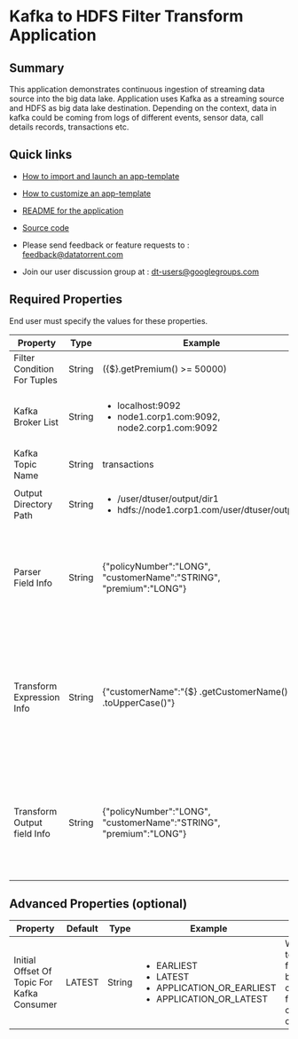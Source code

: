 # Kafka to HDFS Filter Transform Application

## Summary

This application demonstrates continuous ingestion of streaming data source into the big data lake. Application uses Kafka as a streaming source and HDFS as big data lake destination. Depending on the context, data in kafka could be coming from logs of different events, sensor data, call details records, transactions etc.

## Quick links

-  <a
    href="../common/import-launch"  class="docs" id="docs" ga-track="docs"
    target="_blank">How to import and launch an app-template</a>

-  <a
    href="../common/customize"  class="docs" id="docs" ga-track="docs"
    target="_blank">How to customize an app-template</a>

-  <a
    href="https://github.com/DataTorrent/moodI/tree/master/app-templates/kafka-to-hdfs-filter-transform"  class="docs" id="docs" ga-track="docs"
    target="_blank">README for the application</a>
- <a
   href="https://github.com/DataTorrent/moodI/tree/master/app-templates/kafka-to-hdfs-filter-transform"  class="github" id="github" ga-track="github" target="_blank">Source code</a>

- Please send feedback or feature requests to :
    <a href="mailto:feedback@datatorrent.com"  class="feedback" id="feedback" ga-track="feedback">feedback@datatorrent.com</a>

- Join our user discussion group at :
    <a href="mailto:dt-users@googlegroups.com"  class="maillist" id="maillist" ga-track="maillist">dt-users@googlegroups.com</a>

## Required Properties
End user must specify the values for these properties.

|Property|Type|Example|Notes|
|---|---|-----|--|
|Filter Condition For Tuples|String|({$}.getPremium() >= 50000)| Quasi java expression
|Kafka Broker List|String|<ul><li>localhost:9092</li><li>node1.corp1.com:9092, node2.corp1.com:9092</li></ul>|Comma seperated list of kafka brokers|
|Kafka Topic Name|String|transactions|Topic names on Kakfa|
|Output Directory Path|String|<ul><li>/user/dtuser/output/dir1</li><li>hdfs://node1.corp1.com/user/dtuser/output</li></ul>|HDFS path (absolute or relative)|
|Parser Field Info|String|{"policyNumber":"LONG", "customerName":"STRING",  "premium":"LONG"}| JSON map with key indicating input field. Value indicating data [type](https://github.com/DataTorrent/moodI/blob/master/operators/library/src/main/java/com/datatorrent/lib/schemaAware/JsonParser.java#L25) for the field.
|Transform Expression Info|String|{"customerName":"{$} .getCustomerName() .toUpperCase()"}| JSON map with key indicating output field. Value indicating expression to be used for calculating its value|
|Transform Output field Info|String|{"policyNumber":"LONG", "customerName":"STRING", "premium":"LONG"}| JSON map with key indicating output field. Value indicating data [type](https://github.com/DataTorrent/moodI/blob/master/operators/library/src/main/java/com/datatorrent/lib/schemaAware/JsonParser.java#L25) for the field.|

## Advanced Properties (optional)
|Property|Default|Type|Example|Notes|
|--------|-------|----|-------|-----|
|Initial Offset Of Topic For Kafka Consumer|LATEST|String|<ul><li>EARLIEST</li><li>LATEST</li><li>APPLICATION_OR_EARLIEST</li><li>APPLICATION_OR_LATEST</li></ul>|Whether to read from beginning or read from current offset.
